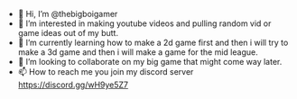 - 👋 Hi, I’m @thebigboigamer
- 👀 I’m interested in making youtube videos and pulling random vid or game ideas out of my butt.
- 🌱 I’m currently learning how to make a 2d game first and then i will try to make a 3d game and then i will make a game for the mid league.
- 💞️ I’m looking to collaborate on my big game that might come way later.
- 📫 How to reach me you join my discord server https://discord.gg/wH9ye5Z7

<!---
thebigboigamer/thebigboigamer is a ✨ special ✨ repository because its `README.md` (this file) appears on your GitHub profile.
You can click the Preview link to take a look at your changes.
--->
